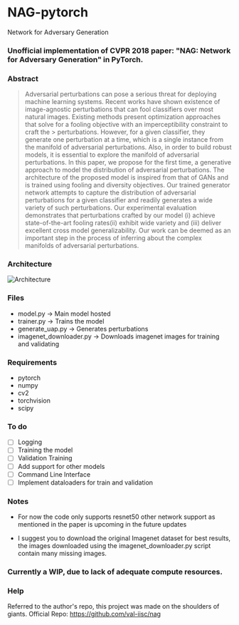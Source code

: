 # NAG-pytorch
Network for Adversary Generation

### Unofficial implementation of CVPR 2018 paper: "NAG: Network for Adversary Generation" in PyTorch.

### Abstract

> Adversarial perturbations can pose a serious threat for deploying machine learning systems. Recent works have
> shown existence of image-agnostic perturbations that can fool classifiers over most natural images. Existing methods
> present optimization approaches that solve for a fooling objective with an imperceptibility constraint to craft the        > perturbations. However, for a given classifier, they generate one perturbation at a time, which is a single instance from
> the manifold of adversarial perturbations. Also, in order to build robust models, it is essential to explore the manifold
> of adversarial perturbations. In this paper, we propose for the first time, a generative approach to model the distribution
> of adversarial perturbations. The architecture of the proposed model is inspired from that of GANs and is
> trained using fooling and diversity objectives. Our trained generator network attempts to capture the distribution of
> adversarial perturbations for a given classifier and readily generates a wide variety of such perturbations. Our 
> experimental evaluation demonstrates that perturbations crafted by our model (i) achieve state-of-the-art fooling rates(ii)
> exhibit wide variety and (iii) deliver excellent cross model generalizability. Our work can be deemed as an important
> step in the process of inferring about the complex manifolds of adversarial perturbations.

### Architecture

![Architecture](https://github.com/val-iisc/nag/blob/master/extras/nag.png)

### Files
* model.py ->  Main model hosted
* trainer.py -> Trains the model
* generate_uap.py -> Generates perturbations
* imagenet_downloader.py -> Downloads imagenet images for training and validating

### Requirements 
* pytorch
* numpy
* cv2
* torchvision
* scipy

### To do
- [ ] Logging
- [ ] Training the model
- [ ] Validation Training
- [ ] Add support for other models
- [ ] Command Line Interface
- [ ] Implement dataloaders for train and validation

### Notes
* For now the code only supports resnet50 other network support as mentioned in the paper is upcoming in the future updates

* I suggest you to download the original Imagenet dataset for best results, the images downloaded using the imagenet_downloader.py script contain many missing images. 


### Currently a WIP, due to lack of adequate compute resources.

### Help
Referred to the author's repo, this project was made on the shoulders of giants.
Official Repo: https://github.com/val-iisc/nag
